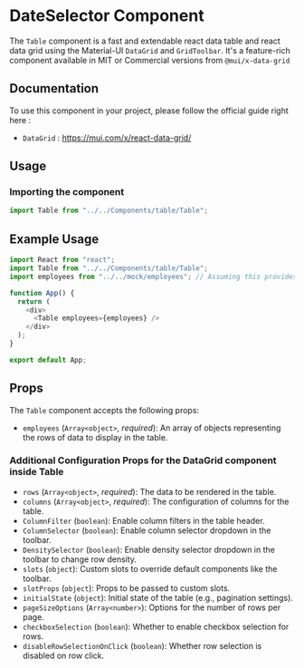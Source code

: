# DateSelector Component

The `Table` component is a fast and extendable react data table and react data grid using the Material-UI `DataGrid` and `GridToolbar`. It's a feature-rich component available in MIT or Commercial versions from `@mui/x-data-grid`

## Documentation

To use this component in your project, please follow the official guide right here :

- `DataGrid` : https://mui.com/x/react-data-grid/

## Usage

### Importing the component

```js
import Table from "../../Components/table/Table";
```

## Example Usage

```js
import React from "react";
import Table from "../../Components/table/Table";
import employees from "../../mock/employees"; // Assuming this provides an array of employee data

function App() {
  return (
    <div>
      <Table employees={employees} />
    </div>
  );
}

export default App;
```

## Props

The `Table` component accepts the following props:

- `employees` (`Array<object>`, _required_): An array of objects representing the rows of data to display in the table.

### Additional Configuration Props for the DataGrid component inside Table

- `rows` (`Array<object>`, _required_): The data to be rendered in the table.
- `columns` (`Array<object>`, _required_): The configuration of columns for the table.
- `ColumnFilter` (`boolean`): Enable column filters in the table header.
- `ColumnSelector` (`boolean`): Enable column selector dropdown in the toolbar.
- `DensitySelector` (`boolean`): Enable density selector dropdown in the toolbar to change row density.
- `slots` (`object`): Custom slots to override default components like the toolbar.
- `slotProps` (`object`): Props to be passed to custom slots.
- `initialState` (`object`): Initial state of the table (e.g., pagination settings).
- `pageSizeOptions` (`Array<number>`): Options for the number of rows per page.
- `checkboxSelection` (`boolean`): Whether to enable checkbox selection for rows.
- `disableRowSelectionOnClick` (`boolean`): Whether row selection is disabled on row click.
